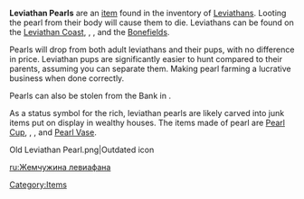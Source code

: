 **Leviathan Pearls** are an [item](Items.md "wikilink") found in the
inventory of [Leviathans](Leviathan.md "wikilink"). Looting the pearl from
their body will cause them to die. Leviathans can be found on the
[Leviathan Coast](Leviathan_Coast.md "wikilink"), [](Flats_Lagoon_(Zone).md), [](Stobe's_Gamble.md), [](Sniper_Valley.md) and the
[Bonefields](Bonefields.md "wikilink").

Pearls will drop from both adult leviathans and their pups, with no
difference in price. Leviathan pups are significantly easier to hunt
compared to their parents, assuming you can separate them. Making pearl
farming a lucrative business when done correctly.

Pearls can also be stolen from the Bank in [](Trader's_Edge.md).

As a status symbol for the rich, leviathan pearls are likely carved into
junk items put on display in wealthy houses. The items made of pearl are
[Pearl Cup](Pearl_Cup.md "wikilink"), [](Pearl_Sword_Holder.md), [](Pearl_Urn.md), and [Pearl Vase](Pearl_Vase.md "wikilink").

Old Leviathan Pearl.png\|Outdated icon

[ru:Жемчужина левиафана](ru:Жемчужина_левиафана "wikilink")

[Category:Items](Category:Items "wikilink")